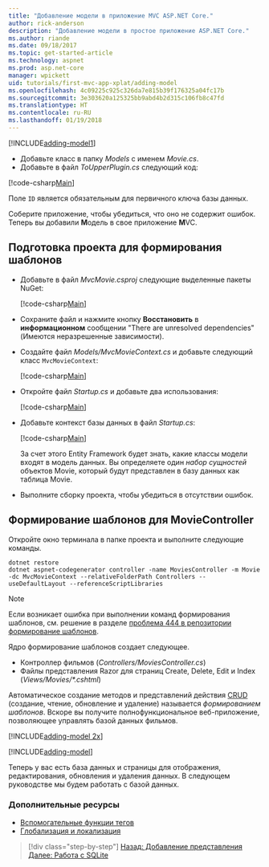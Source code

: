 ```yaml
---
title: "Добавление модели в приложение MVC ASP.NET Core."
author: rick-anderson
description: "Добавление модели в простое приложение ASP.NET Core."
ms.author: riande
ms.date: 09/18/2017
ms.topic: get-started-article
ms.technology: aspnet
ms.prod: asp.net-core
manager: wpickett
uid: tutorials/first-mvc-app-xplat/adding-model
ms.openlocfilehash: 4c09225c925c326da7e815b39f176325a04fc17b
ms.sourcegitcommit: 3e303620a125325bb9abd4b2d315c106fb8c47fd
ms.translationtype: HT
ms.contentlocale: ru-RU
ms.lasthandoff: 01/19/2018
---
```

[!INCLUDE[adding-model1](../../includes/mvc-intro/adding-model1.md)]

* Добавьте класс в папку *Models* с именем *Movie.cs*.
* Добавьте в файл *ToUpperPlugin.cs* следующий код:

[!code-csharp[Main](../../tutorials/first-mvc-app/start-mvc/sample/MvcMovie/Models/MovieNoEF.cs?name=snippet_1)]

Поле `ID` является обязательным для первичного ключа базы данных. 

Соберите приложение, чтобы убедиться, что оно не содержит ошибок. Теперь вы добавили **M**одель в свое приложение **M**VC.

## <a name="prepare-the-project-for-scaffolding"></a>Подготовка проекта для формирования шаблонов

- Добавьте в файл *MvcMovie.csproj* следующие выделенные пакеты NuGet:
             
   [!code-csharp[Main](start-mvc/sample/MvcMovie/MvcMovie.csproj?highlight=7,10)]

- Сохраните файл и нажмите кнопку **Восстановить** в **информационном** сообщении "There are unresolved dependencies" (Имеются неразрешенные зависимости).
- Создайте файл *Models/MvcMovieContext.cs* и добавьте следующий класс `MvcMovieContext`:

   [!code-csharp[Main](start-mvc/sample/MvcMovie/Models/MvcMovieContext.cs)]
   
- Откройте файл *Startup.cs* и добавьте два использования:

   [!code-csharp[Main](start-mvc/sample/MvcMovie/Startup.cs?name=snippet1&highlight=1,2)]

- Добавьте контекст базы данных в файл *Startup.cs*:

   [!code-csharp[Main](start-mvc/sample/MvcMovie/Startup.cs?name=snippet2&highlight=6-7)]

  За счет этого Entity Framework будет знать, какие классы модели входят в модель данных. Вы определяете один *набор сущностей* объектов Movie, который будут представлен в базу данных как таблица Movie.

- Выполните сборку проекта, чтобы убедиться в отсутствии ошибок.

## <a name="scaffold-the-moviecontroller"></a>Формирование шаблонов для MovieController

Откройте окно терминала в папке проекта и выполните следующие команды.

```
dotnet restore
dotnet aspnet-codegenerator controller -name MoviesController -m Movie -dc MvcMovieContext --relativeFolderPath Controllers --useDefaultLayout --referenceScriptLibraries 
```

> [!NOTE]
> Если возникает ошибка при выполнении команд формирования шаблонов, см. решение в разделе [проблема 444 в репозитории формирование шаблонов](https://github.com/aspnet/scaffolding/issues/444).

Ядро формирование шаблонов создает следующее.

* Контроллер фильмов (*Controllers/MoviesController.cs*)
* Файлы представления Razor для страниц Create, Delete, Edit и Index (*Views/Movies/\*.cshtml*)

Автоматическое создание методов и представлений действия [CRUD](https://wikipedia.org/wiki/Create,_read,_update_and_delete) (создание, чтение, обновление и удаление) называется *формированием шаблонов*. Вскоре вы получите полнофункциональное веб-приложение, позволяющее управлять базой данных фильмов.

[!INCLUDE[adding-model 2x](../../includes/mvc-intro/adding-model2xp.md)]

[!INCLUDE[adding-model](../../includes/mvc-intro/adding-model3.md)]

Теперь у вас есть база данных и страницы для отображения, редактирования, обновления и удаления данных. В следующем руководстве мы будем работать с базой данных.

### <a name="additional-resources"></a>Дополнительные ресурсы

* [Вспомогательные функции тегов](xref:mvc/views/tag-helpers/intro)
* [Глобализация и локализация](xref:fundamentals/localization)

>[!div class="step-by-step"]
[Назад: Добавление представления](adding-view.md)
[Далее: Работа с SQLite](working-with-sql.md)
